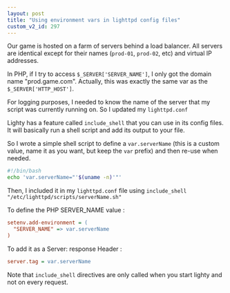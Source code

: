 ```yaml
---
layout: post
title: "Using environment vars in lighttpd config files"
custom_v2_id: 297
---
```


Our game is hosted on a farm of servers behind a load balancer. All servers
are identical except for their names (`prod-01`, `prod-02`, etc) and virtual
IP addresses.

In PHP, if I try to access `$_SERVER['SERVER_NAME']`, I only got the domain
name "prod.game.com". Actually, this was exactly the same var as the
`$_SERVER['HTTP_HOST']`.

For logging purposes, I needed to know the name of the server that my script
was currently running on. So I updated my `lighttpd.conf`

Lighty has a feature called `include_shell` that you can use in its config
files. It will basically run a shell script and add its output to your file.

So I wrote a simple shell script to define a `var.serverName` (this is a
custom value, name it as you want, but keep the `var` prefix) and then re-use
when needed.

    
```sh
#!/bin/bash  
echo 'var.serverName="'$(uname -n)'"'
```

Then, I included it in my `lighttpd.conf` file using `include_shell
"/etc/lighttpd/scripts/serverName.sh"`

To define the PHP SERVER_NAME value :

    
```ini
setenv.add-environment = (  
  "SERVER_NAME" => var.serverName  
)
```

To add it as a Server: response Header :

    
```ini
server.tag = var.serverName
```

Note that `include_shell` directives are only called when you start lighty and
not on every request.

